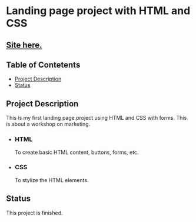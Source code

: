 # Landing page project with HTML and CSS

## [Site here.](https://isabdch.github.io/landing-page-project-html-css/)

## Table of Contetents

- [Project Description](#project-description)
- [Status](#status)

## Project Description

This is my first landing page project using HTML and CSS with forms. This is about a workshop on marketing.

- ### HTML

  To create basic HTML content, buttons, forms, etc.

- ### CSS

  To stylize the HTML elements.

## Status

This project is finished.
